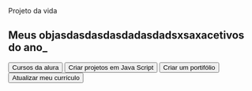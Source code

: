 <!DOCTYPE html>
<html lang="pt-br">
<head>
    <meta charset="UTF-8">
    <meta name="viewport" content="width=device-width, initial-scale=1.0">
    <link rel="stylesheet" href="style.css"
    <title>Projeto da vida 

</head>
<body>
    <selection class="conteudo-principal"></selection>
    <h2 class="titulo principal"> Meus objasdasdasdasdadasdadsxsaxacetivos do ano_</h2>
    <div>
    <button class="botao">Cursos da alura</button>
    <button class="botao">Criar projetos em Java Script</button>
    <button class="botao">Criar um portifólio</button>
    <button class="botao">Atualizar meu currículo</button>
</div>


</body>
</html>

